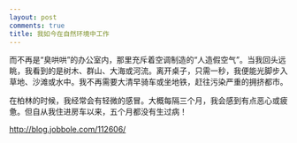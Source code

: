 ```yaml
---
layout: post
comments: true
title: 我如今在自然环境中工作
---
```




而不再是“臭哄哄”的办公室内，那里充斥着空调制造的“人造假空气”。当我回头远眺，我看到的是树木、群山、大海或河流。离开桌子，只需一秒，我便能光脚步入草地、沙滩或水中。我不再需要大清早骑车或坐地铁，赶往污染严重的拥挤都市。



在柏林的时候，我经常会有轻微的感冒。大概每隔三个月，我会感到有点恶心或疲惫。但自从我住进房车以来，五个月都没有生过病！

http://blog.jobbole.com/112606/


